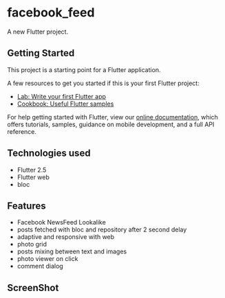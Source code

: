 # facebook_feed

A new Flutter project.

## Getting Started

This project is a starting point for a Flutter application.

A few resources to get you started if this is your first Flutter project:

- [Lab: Write your first Flutter app](https://flutter.dev/docs/get-started/codelab)
- [Cookbook: Useful Flutter samples](https://flutter.dev/docs/cookbook)

For help getting started with Flutter, view our
[online documentation](https://flutter.dev/docs), which offers tutorials,
samples, guidance on mobile development, and a full API reference.

## Technologies used
- Flutter 2.5
- Flutter web
- bloc 

## Features
- Facebook NewsFeed Lookalike
- posts fetched with bloc and repository after 2 second delay
- adaptive and responsive with web
- photo grid 
- posts mixing between text and images 
- photo viewer on click
- comment dialog 

## ScreenShot

